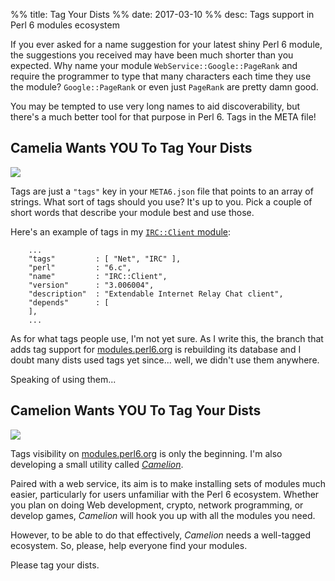 %% title: Tag Your Dists
%% date: 2017-03-10
%% desc: Tags support in Perl 6 modules ecosystem

If you ever asked for a name suggestion for your latest shiny Perl 6 module,
the suggestions you received may have been much shorter than you expected.
Why name your module `WebService::Google::PageRank` and require the programmer
to type that many characters each time they use the module? `Google::PageRank`
or even just `PageRank` are pretty damn good.

You may be tempted to use very long names to aid discoverability, but there's
a much better tool for that purpose in Perl 6. Tags in the META file!

## Camelia Wants YOU To Tag Your Dists

![](/assets/pics/tag-your-dists.png)

Tags are just a `"tags"` key in your `META6.json` file that points to an array
of strings. What sort of tags should you use? It's up to you. Pick a couple of
short words that describe your module best and use those.

Here's an example of tags in my [`IRC::Client` module](https://modules.perl6.org/dist/IRC::Client):

```
    ...
    "tags"         : [ "Net", "IRC" ],
    "perl"         : "6.c",
    "name"         : "IRC::Client",
    "version"      : "3.006004",
    "description"  : "Extendable Internet Relay Chat client",
    "depends"      : [
    ],
    ...
```

As for what tags people use, I'm not yet sure. As I write this, the branch that
adds tag support for [modules.perl6.org](https://modules.perl6.org) is
rebuilding its database and I doubt many dists used tags yet since... well,
we didn't use them anywhere.

Speaking of using them...

## Camelion Wants YOU To Tag Your Dists

![](/assets/pics/camelion.png)

Tags visibility on [modules.perl6.org](https://modules.perl6.org) is only the
beginning. I'm also developing a small utility called
[*Camelion*](https://github.com/zoffixznet/camelion).

Paired with a web service, its aim is to make installing sets of modules
much easier, particularly for users unfamiliar with the Perl 6 ecosystem.
Whether you plan on doing Web development, crypto, network programming, or
develop games, *Camelion* will hook you up with all the modules you need.

However, to be able to do that effectively, *Camelion* needs a well-tagged
ecosystem. So, please, help everyone find your modules.

Please tag your dists.
